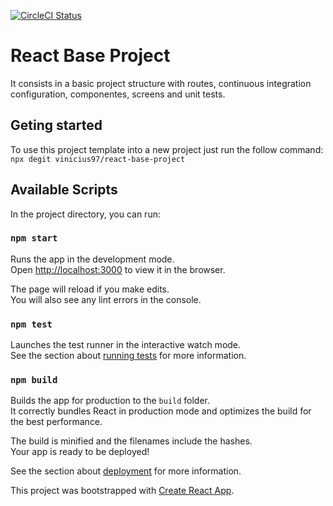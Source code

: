 [![CircleCI Status](https://circleci.com/gh/vinicius97/react-base-project/tree/master.svg?style=shield&circle-token=:circle-token)](https://circleci.com/gh/vinicius97/react-base-project/tree/master)

# React Base Project
It consists in a basic project structure with routes, continuous integration configuration, componentes, screens and unit tests.

## Geting started
To use this project template into a new project just run the follow command:
`` 
npx degit vinicius97/react-base-project
``

## Available Scripts

In the project directory, you can run:

### `npm start`

Runs the app in the development mode.<br />
Open [http://localhost:3000](http://localhost:3000) to view it in the browser.

The page will reload if you make edits.<br />
You will also see any lint errors in the console.

### `npm test`

Launches the test runner in the interactive watch mode.<br />
See the section about [running tests](https://facebook.github.io/create-react-app/docs/running-tests) for more information.

### `npm build`

Builds the app for production to the `build` folder.<br />
It correctly bundles React in production mode and optimizes the build for the best performance.

The build is minified and the filenames include the hashes.<br />
Your app is ready to be deployed!

See the section about [deployment](https://facebook.github.io/create-react-app/docs/deployment) for more information.

This project was bootstrapped with [Create React App](https://github.com/facebook/create-react-app).
